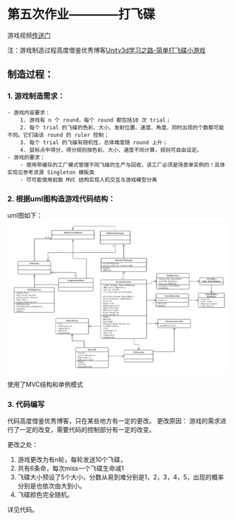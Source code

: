 # 第五次作业————打飞碟

游戏视频[传送门](https://www.bilibili.com/video/av70690386/)

注：游戏制造过程高度借鉴优秀博客[Unity3d学习之路-简单打飞碟小游戏](https://blog.csdn.net/c486c/article/details/79952255)


## 制造过程：

### 1. 游戏制造需求：
	- 游戏内容要求：
		1. 游戏有 n 个 round，每个 round 都包括10 次 trial；
		2. 每个 trial 的飞碟的色彩、大小、发射位置、速度、角度、同时出现的个数都可能不同。它们由该 round 的 ruler 控制；
		3. 每个 trial 的飞碟有随机性，总体难度随 round 上升；
		4. 鼠标点中得分，得分规则按色彩、大小、速度不同计算，规则可自由设定。
	- 游戏的要求：
		- 使用带缓存的工厂模式管理不同飞碟的生产与回收，该工厂必须是场景单实例的！具体实现见参考资源 Singleton 模板类
		- 尽可能使用前面 MVC 结构实现人机交互与游戏模型分离

### 2. 根据uml图构造游戏代码结构：
uml图如下：
![](picture/uml.png)

使用了MVC结构和单例模式

### 3. 代码编写
代码高度借鉴优秀博客，只在某些地方有一定的更改。
更改原因：
	游戏的需求进行了一定的改变，需要代码的控制部分有一定的改变。

更改之处：
1. 游戏更改为有n轮，每轮发送10个飞碟，
2. 共有6条命，每次miss一个飞碟生命减1
3. 飞碟大小预设了5个大小，分数从易到难分别是1，2，3，4，5，出现的概率分别是也依次由大到小。
4. 飞碟颜色完全随机。

详见代码。
